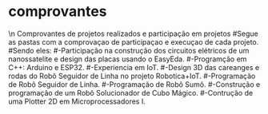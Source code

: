 # comprovantes
\n Comprovantes de projetos realizados e participação em projetos
#Segue as pastas com a comprovaçao de participaçao e execuçao de cada projeto.
#Sendo eles:
#-Participação na construção dos circuitos elétricos de um nanossatelite e design das placas usando o EasyEda.
#-Programção em C++: Arduino e ESP32.
#-Experiencia em IoT.
#-Design 3D das careanges e rodas do Robô Seguidor de Linha no projeto Robotica+IoT.
#-Programação de Robô Seguidor de Linha.
#-Programação de Robô Sumô.
#-Construção e programação de um Robô Solucionador de Cubo Mágico.
#-Contrução de uma Plotter 2D em Microprocessadores I.
